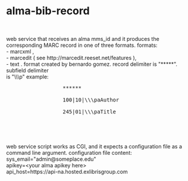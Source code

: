 # alma-bib-record
 <br>
 <p width="600px">
 web service that receives an alma mms_id and it produces the corresponding MARC record in one of three formats.
 formats:<br>
     - marcxml ,<br>
     - marcedit ( see http://marcedit.reeset.net/features ),<br>
     - text . format created by bernardo gomez. record delimiter is &quot;*****&quot;. subfield delimiter <br>
              is &quot;\\\p&quot;
              example: <br>
              <pre>
                  ******<br>
                  100|10|\\\paAuthor <br>
                  245|01|\\\paTitle <br>
               </pre>
 <br>
 </p>
 <p width="600px">
 web service script works as CGI, and it expects a configuration file as a command line argument.
 configuration file content: <br>
 sys_email=&quot;admin@someplace.edu&quot; <br>
apikey=&lt;your alma apikey here&gt; <br>
api_host=https://api-na.hosted.exlibrisgroup.com <br>
 </p>
   
